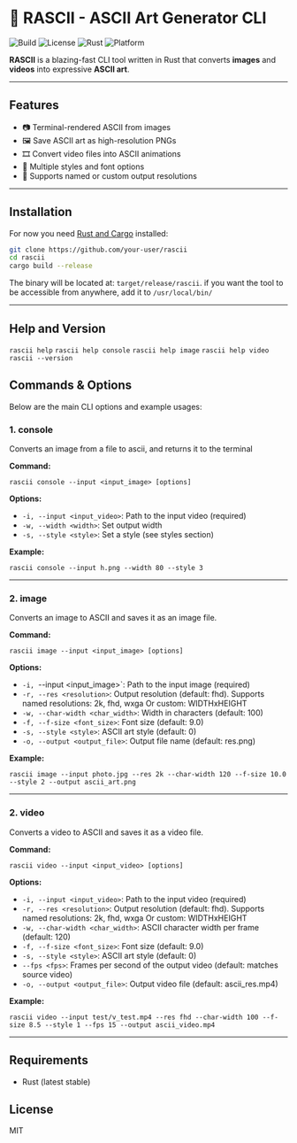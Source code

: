# 🎨 RASCII - ASCII Art Generator CLI

![Build](https://img.shields.io/badge/build-passing-brightgreen)
![License](https://img.shields.io/badge/license-MIT-blue)
![Rust](https://img.shields.io/badge/Rust-2021-orange)
![Platform](https://img.shields.io/badge/platform-cross--platform-lightgrey)

**RASCII** is a blazing-fast CLI tool written in Rust that converts **images** and **videos** into expressive **ASCII art**.

---

## Features

- 📷 Terminal-rendered ASCII from images
- 🖼️ Save ASCII art as high-resolution PNGs
- 🎞️ Convert video files into ASCII animations
- 🎨 Multiple styles and font options
- 🧠 Supports named or custom output resolutions


---
## Installation

For now you need [Rust and Cargo](https://www.rust-lang.org/tools/install) installed:

```bash
git clone https://github.com/your-user/rascii
cd rascii
cargo build --release
```
The binary will be located at: `target/release/rascii`. if you want the tool to be accessible from anywhere, add it to `/usr/local/bin/`

---
## Help and Version
`rascii help`
`rascii help console`
`rascii help image`
`rascii help video`
`rascii --version`


## Commands & Options

Below are the main CLI options and example usages:

### 1. console
Converts an image from a file to ascii, and returns it to the terminal

**Command:**
```
rascii console --input <input_image> [options]
```

**Options:**
- `-i, --input <input_video>`: Path to the input video (required)
- `-w, --width <width>`: Set output width
- `-s, --style <style>`: Set a style (see styles section)

**Example:**
```
rascii console --input h.png --width 80 --style 3
```

---
### 2. image
Converts an image to ASCII and saves it as an image file.

**Command:**
```
rascii image --input <input_image> [options]
```

**Options:**
- `-i, `--input <input_image>`: Path to the input image (required)
- `-r, --res <resolution>`: Output resolution (default: fhd). Supports named resolutions: 2k, fhd, wxga Or custom: WIDTHxHEIGHT
- `-w, --char-width <char_width>`: Width in characters (default: 100)
- `-f, --f-size <font_size>`: Font size (default: 9.0)
- `-s, --style <style>`: ASCII art style (default: 0)
- `-o, --output <output_file>`: Output file name (default: res.png)

**Example:**
```
rascii image --input photo.jpg --res 2k --char-width 120 --f-size 10.0 --style 2 --output ascii_art.png

```

---

### 2. video
Converts a video to ASCII and saves it as a video file.

**Command:**
```
rascii video --input <input_video> [options]
```

**Options:**
- `-i, --input <input_video>`: Path to the input video (required)
- `-r, --res <resolution>`: Output resolution (default: fhd). Supports named resolutions: 2k, fhd, wxga Or custom: WIDTHxHEIGHT
- `-w, --char-width <char_width>`: ASCII character width per frame (default: 120)
- `-f, --f-size <font_size>`: Font size (default: 9.0)
- `-s, --style <style>`: ASCII art style (default: 0)
- `--fps <fps>`: Frames per second of the output video (default: matches source video)
- `-o, --output <output_file>`: Output video file (default: ascii_res.mp4)

**Example:**
```
rascii video --input test/v_test.mp4 --res fhd --char-width 100 --f-size 8.5 --style 1 --fps 15 --output ascii_video.mp4

```
---

## Requirements
- Rust (latest stable)

## License
MIT

